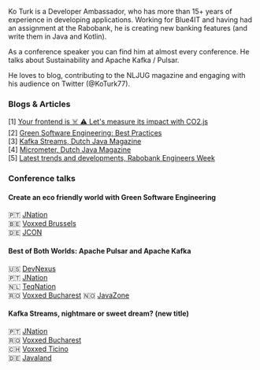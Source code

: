 Ko Turk is a Developer Ambassador, who has more than 15+ years of experience in developing applications.
Working for Blue4IT and having had an assignment at the Rabobank, he is creating new banking features (and write them in Java and Kotlin).

As a conference speaker you can find him at almost every conference. He talks about Sustainability and Apache Kafka / Pulsar.

He loves to blog, contributing to the NLJUG magazine and engaging with his audience on Twitter (@KoTurk77).

### Blogs & Articles
[1] [Your frontend is ☠️ ⚠️ Let's measure its impact with CO2.js](https://www.adesso.nl/en/news/blog/your-frontend-is-let-s-measure-its-impact-with-co2-js.jsp)<br>
[2] [Green Software Engineering: Best Practices](https://www.adesso.nl/en/news/blog/green-software-engineering-best-practices.jsp)<br>
[3] [Kafka Streams, Dutch Java Magazine](https://github.com/KoTurk/Kafka/blob/main/NLJUG/magazine/JavaMagazine.pdf)<br>
[4] [Micrometer, Dutch Java Magazine](https://github.com/KoTurk/Micrometer/blob/master/NLJUG/JavaMagazine.pdf)<br>
[5] [Latest trends and developments, Rabobank Engineers Week](https://rabobank.jobs/en/techblog/culture-leadership/engineers-week/)

### Conference talks
#### Create an eco friendly world with Green Software Engineering
🇵🇹 [JNation](https://www.youtube.com/watch?v=47MlhUgJIKA)<br>
🇧🇪 [Voxxed Brussels](https://www.youtube.com/watch?v=zigwUR9fisY)<br>
🇩🇪 [JCON](https://jconeurope2023.sched.com/event/1K7g3/create-an-eco-friendly-world-with-green-software-engineering)

#### Best of Both Worlds: Apache Pulsar and Apache Kafka
🇺🇸 [DevNexus](https://www.youtube.com/watch?v=m2GhQ9wlSns)<br>
🇵🇹 [JNation](https://www.youtube.com/watch?v=4xjsYvFZHlM)<br>
🇳🇱 [TeqNation](https://www.youtube.com/watch?v=iC5gILgk98s)<br>
🇷🇴 [Voxxed Bucharest](https://www.youtube.com/watch?v=hOMlGZtJc0g)
🇳🇴 [JavaZone](https://2023.javazone.no/program/4f17861c-bb56-4545-a690-fe4420d4ffd1)

#### Kafka Streams, nightmare or sweet dream? (new title)
🇵🇹 [JNation](https://youtu.be/0NVA_Cp5jeI)<br>
🇷🇴 [Voxxed Bucharest](https://youtu.be/uWkFeUKNXbI)<br>
🇨🇭 [Voxxed Ticino](https://voxxeddays.com/ticino/talk-details/?id=2612)<br>
🇩🇪 [Javaland](https://shop.doag.org/events/javaland/2023/agenda/#eventDay.all%23textSearch.Ko%20turk)
